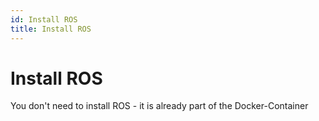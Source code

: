 ```yaml
---
id: Install ROS
title: Install ROS
---
```


# Install ROS

You don't need to install ROS - it is already part of the Docker-Container
